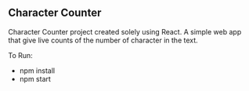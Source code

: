 ## Character Counter
Character Counter project created solely using React. A simple web app that give live counts of the number of character in the text.

To Run: <br/>
- npm install <br/>
- npm start

